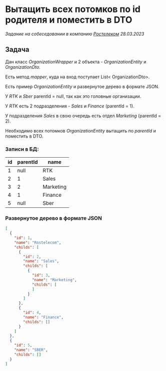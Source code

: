 # Вытащить всех потомков по id родителя и поместить в DTO

_Задание на собеседовании в компанию [Ростелеком](https://rt.ru) 28.03.2023_

## Задача

Дан класс _OrganizationWrapper_ и 2 объекта - _OrganizationEntity_ и _OrganizationDto_.

Есть метод _mapper_, куда на вход поступает List< OrganizationDto>.

Есть пример _OrganizationEntity_ и развернутое дерево в формате JSON.

У _RTK_ и _Sber_ parentId = null, так как это головные организации.

У _RTK_ есть 2 подразделения - _Sales_ и _Finance_ (parentId = 1).

У подразделения _Sales_ в свою очередь есть отдел _Marketing_ (parentId = 2).

Необходимо всех потомков _OrganizationEntity_ вытащить по _parentId_ и поместить в DTO.

### Записи в БД:

| id  | parentId | name      |
|-----|----------|-----------|
| 1   | null     | RTK       |
| 2   | 1        | Sales     |
| 3   | 2        | Marketing |
| 4   | 1        | Finance   |
| 5   | null     | Sber      |

### Развернутое дерево в формате JSON

```json
[
  {
    "id": 1,
    "name": "Rostelecom",
    "childs": [
      {
        "id": 2,
        "name": "Sales",
        "childs": [
          {
            "id": 3,
            "name": "Marketing",
            "childs": [
            ]
          }
        ]
      },
      {
        "id": 4,
        "name": "Finance",
        "childs": []
      }
    ]
  },
  {
    "id": 5,
    "name": "SBER",
    "childs": []
  }
]
```